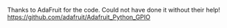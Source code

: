 Thanks to AdaFruit for the code. Could not have done it without their help!
https://github.com/adafruit/Adafruit_Python_GPIO
